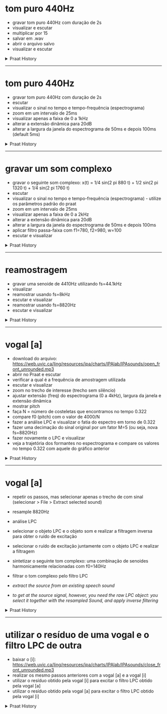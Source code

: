 # tom puro 440Hz
- gravar tom puro 440Hz com duração de 2s
- visualizar e escutar
- multiplicar por 15
- salvar em .wav
- abrir o arquivo salvo
- visualizar e escutar

<details>
  <summary>Praat History</summary>

```Praat
Create Sound as pure tone: "tone", 1, 0, 1, 44100, 440, 0.2, 0.01, 0.01
View & Edit
Zoom: 0.1, 0.125
Multiply: 15
Save as WAV file: "/tmp/tone.wav"
Read from file: "/tmp/tone.wav"
View & Edit
```
</details>

---

# tom puro 440Hz
- gravar tom puro 440Hz com duração de 2s
- escutar
- visualizar o sinal no tempo e tempo-frequência (espectrograma)
- zoom em um intervalo de 25ms
- visualizar apenas a faixa de 0 a 1kHz
- alterar a extensão dinâmica para 20dB
- alterar a largura da janela do espectrograma de 50ms e depois 100ms (default 5ms)

<details>
  <summary>Praat History</summary>

```Praat
Create Sound as pure tone: "tone", 1, 0, 2, 44100, 440, 0.2, 0.01, 0.01
View & Edit
Zoom: 0.1, 0.125
Spectrogram settings: 0, 1000, 0.005, 70
Spectrogram settings: 0, 1000, 0.005, 20
Spectrogram settings: 0, 1000, 0.05, 20
Spectrogram settings: 0, 1000, 0.1, 20
```
</details>

---

# gravar um som complexo

- gravar o seguinte som complexo: x(t) = 1/4 sin(2 pi 880 t) + 1/2 sin(2 pi 1320 t) + 1/4 sin(2 pi 1760 t)
- escutar
- visualizar o sinal no tempo e tempo-frequência (espectrograma) - utilize os parâmetros padrão do praat
- zoom em um intervalo de 25ms
- visualizar apenas a faixa de 0 a 2kHz
- alterar a extensão dinâmica para 20dB
- alterar a largura da janela do espectrograma de 50ms e depois 100ms
- aplicar filtro passa-faixa com f1=780, f2=980, w=100
- escutar e visualizar

<details>
  <summary>Praat History</summary>

```Praat
Create Sound from formula: "complexsound", 1, 0, 2, 44100, "1/4 * sin(2*pi*880*x) + 1/2 * sin(2*pi*1320*x) + 1/4 * sin(2*pi*1760*x)"
Play
View & Edit
Zoom: 0.1, 0.125
Spectrogram settings: 0, 5000, 0.005, 70
Spectrogram settings: 0, 2000, 0.005, 70
Spectrogram settings: 0, 2000, 0.005, 20
Spectrogram settings: 0, 2000, 0.05, 20
Spectrogram settings: 0, 2000, 0.1, 20
Filter (pass Hann band): 780, 980, 100
Play
View & Edit
```
</details>


---

# reamostragem

- gravar uma senoide de 4410Hz utilizando fs=44.1kHz
- visualizar
- reamostrar usando fs=8kHz
- escutar e visualizar
- reamostrar usando fs=8820Hz
- escutar e visualizar

<details>
  <summary>Praat History</summary>

```Praat
Create Sound as pure tone: "tone", 1, 0, 2, 44100, 4410, 0.2, 0.01, 0.01
Play
View & Edit
Zoom: 0.1, 0.125
Spectrogram settings: 0, 8000, 0.1, 20
Resample: 8000, 50
Play
selectObject: "Sound tone_8000"
Play
View & Edit
Show all
selectObject: "Sound tone"
Resample: 8820, 50
Play
View & Edit
Zoom: 0.1, 0.125
Spectrogram settings: 0, 5000, 0.005, 70
Spectrogram settings: 0, 5000, 0.005, 50
Spectrogram settings: 0, 5000, 0.05, 20
Play
Zoom: 0, 2
```
</details>


---

# vogal [a]

- download do arquivo: https://web.uvic.ca/ling/resources/ipa/charts/IPAlab/IPAsounds/open_front_unrounded.mp3
- abrir no Praat e escutar
- verificar a qual é a frequência de amostragem utilizada
- escutar e visualizar
- zoom no trecho de interesse (trecho sem silêncio)
- ajustar extensão (freq) do espectrograma (0 a 4kHz), largura da janela e extensão dinâmica
- mostrar pitch
- faça N = número de costeletas que encontramos no tempo 0.322 
- compare f0 (pitch) com o valor de 4000/N
- fazer a análise LPC e visualizar o fatia do espectro em torno de 0.322
- fazer uma decimação do sinal original por um fator M=5 (ou seja, nova fs=8820Hz)
- fazer novamente o LPC e visualizar
- veja a trajetória dos formantes no espectrograma e compare os valores no tempo 0.322 com aquele do gráfico anterior

<details>
  <summary>Praat History</summary>

```Praat
Read from file: "/tmp/open_front_unrounded.mp3"
Play
Info
View & Edit
Zoom: 0.192, 0.659
Spectrogram settings: 0, 4000, 0.025, 20
Spectrogram settings: 0, 4000, 0.01, 20
Spectrogram settings: 0, 4000, 0.01, 70
Spectrogram settings: 0, 4000, 0.025, 50
Show pitch
Calculator: "4000/29"
To LPC (autocorrelation): 16, 0.025, 0.005, 50
selectObject: "LPC open_front_unrounded"
To Spectrum (slice): 0.322, 20, 0, 50
selectObject: "Spectrum open_front_unrounded_0_322"
View & Edit
selectObject: "Sound open_front_unrounded"
Resample: 8820, 50
selectObject: "Sound open_front_unrounded_8820"
To LPC (autocorrelation): 16, 0.025, 0.005, 50
To Spectrum (slice): 0.322, 20, 0, 50
View & Edit
selectObject: "Sound open_front_unrounded"
View & Edit
Zoom: 0.192, 0.659
Show formants
Show pitch
Formant settings: 5500, 5, 0.025, 30, 1
```
</details>


---

# vogal [a]

- repetir os passos, mas selecionar apenas o trecho de com sinal (selecionar > File > Extract selected sound)
- resample 8820Hz
- análise LPC
- selecionar o objeto LPC e o objeto som e realizar a filtragem inversa para obter o ruído de excitação 
- selecionar o ruído de excitação juntamente com o objeto LPC e realizar a filtragem
- sintetizar o seguinte tom complexo: uma combinação de senoides harmonicamente relacionadas com f0=140Hz
- filtrar o tom complexo pelo filtro LPC

- *extract the source from an existing speech sound*
- *to get at the source signal, however, you need the raw LPC object: you select it together with the resampled Sound, and apply inverse filtering*

<details>
  <summary>Praat History</summary>

```Praat
Read from file: "/tmp/open_front_unrounded.mp3"
View & Edit
Extract selected sound (time from 0)
selectObject: "Sound untitled"
Play
Resample: 8820, 50
To LPC (autocorrelation): 16, 0.025, 0.005, 50
selectObject: "Sound untitled_8820"
View & Edit
selectObject: "LPC untitled_8820"
To Spectrum (slice): 0.1, 20, 0, 50
View & Edit
selectObject: "LPC untitled_8820"
selectObject: "Sound untitled_8820"
plusObject: "LPC untitled_8820"
Filter (inverse)
selectObject: "Sound untitled_8820"
Play
selectObject: "Spectrum untitled_88200_1"
selectObject: "Spectrum untitled_88200_1"
selectObject: "Sound untitled_8820"
selectObject: "LPC untitled_8820"
plusObject: "Sound untitled_8820"
Filter: "yes"
Play
Create Sound as tone complex: "toneComplex", 0, 2, 8820, "cosine", 140, 0, 0, 0
Play
selectObject: "LPC untitled_8820"
plusObject: "Sound toneComplex"
Filter: "yes"
Play
selectObject: "Sound toneComplex"
Play
selectObject: "LPC untitled_8820"
plusObject: "Sound toneComplex"
Filter: "no"
Play
selectObject: "Sound untitled_8820"
Play
selectObject: "Sound untitled_8820"
Play
View & Edit
selectObject: "Sound untitled_8820"
New Praat script
```
</details>


---

# utilizar o resíduo de uma vogal e o filtro LPC de outra

- baixar o [i]: https://web.uvic.ca/ling/resources/ipa/charts/IPAlab/IPAsounds/close_front_unrounded.mp3
- realizar os mesmo passos anteriores com a vogal [a] e a vogal [i]
- utilizar o resíduo obtido pela vogal [i] para excitar o filtro LPC obtido pela vogal [a] 
- utilizar o resíduo obtido pela vogal [a] para excitar o filtro LPC obtido pela vogal [i]

<details>
  <summary>Praat History</summary>

```Praat
Read from file: "/tmp/open_front_unrounded.mp3"
View & Edit
Extract selected sound (time from 0)
Rename: "vowel [a]"
Resample: 8820, 50
To LPC (autocorrelation): 16, 0.025, 0.005, 50
selectObject: "Sound vowel__a__8820"
plusObject: "LPC vowel__a__8820"
Filter (inverse)
selectObject: "Sound vowel__a__8820"
Rename: "vowel__a__8820_ruido_excitacao"
Read from file: "/tmp/close_front_unrounded.mp3"
View & Edit
Extract selected sound (time from 0)
selectObject: "Sound untitled"
Rename: "vowel [i]"
Resample: 8820, 50
To LPC (autocorrelation): 16, 0.025, 0.005, 50
selectObject: "Sound vowel__i__8820"
plusObject: "LPC vowel__i__8820"
Filter (inverse)
Rename: "vowel__i__8820_ruido_excitacao"
selectObject: "LPC vowel__a__8820"
plusObject: "Sound vowel__i__8820_ruido_excitacao"
Filter: "no"
Play
Rename: "vowel__a__8820_ruido_excitacao_[i]"
selectObject: "Sound vowel__a__8820_ruido_excitacao"
selectObject: "Sound vowel__a__8820_ruido_excitacao"
plusObject: "LPC vowel__i__8820"
Filter: "no"
Play
Rename: "vowel__i__8820_ruido_excitacao_[a]"
New Praat script
```
</details>


